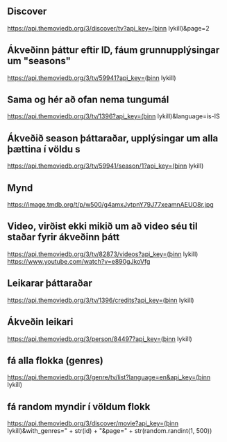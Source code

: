 ## Discover
https://api.themoviedb.org/3/discover/tv?api_key=(þinn lykill)&page=2

## Ákveðinn þáttur eftir ID, fáum grunnupplýsingar um "seasons"
https://api.themoviedb.org/3/tv/59941?api_key=(þinn lykill)


## Sama og hér að ofan nema tungumál
https://api.themoviedb.org/3/tv/1396?api_key=(þinn lykill)&language=is-IS


## Ákveðið season þáttaraðar, upplýsingar um alla þættina í völdu s
https://api.themoviedb.org/3/tv/59941/season/1?api_key=(þinn lykill)

## Mynd
https://image.tmdb.org/t/p/w500/g4amxJvtpnY79J77xeamnAEUO8r.jpg

## Video, virðist ekki mikið um að video séu til staðar fyrir ákveðinn þátt
https://api.themoviedb.org/3/tv/82873/videos?api_key=(þinn lykill)
https://www.youtube.com/watch?v=e890gJkoVfg  

## Leikarar þáttaraðar
https://api.themoviedb.org/3/tv/1396/credits?api_key=(þinn lykill)

## Ákveðin leikari
https://api.themoviedb.org/3/person/84497?api_key=(þinn lykill) 


## fá alla flokka (genres)
https://api.themoviedb.org/3/genre/tv/list?language=en&api_key=(þinn lykill)

## fá random myndir í völdum flokk
https://api.themoviedb.org/3/discover/movie?api_key=(þinn lykill)&with_genres=" + str(id) + "&page=" + str(random.randint(1, 500))
